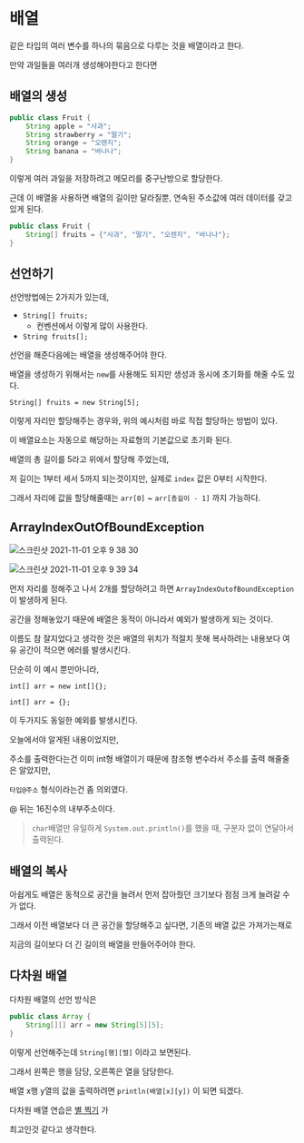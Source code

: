 # 배열

같은 타입의 여러 변수를 하나의 묶음으로 다루는 것을 배열이라고 한다.

만약 과일들을 여러개 생성해야한다고 한다면

## 배열의 생성

```java
public class Fruit {
    String apple = "사과";
    String strawberry = "딸기";
    String orange = "오렌지";
    String banana = "바나나";
}
```

이렇게 여러 과일을 저장하려고 메모리를 중구난방으로 할당한다.

근데 이 배열을 사용하면 배열의 길이만 달라질뿐, 연속된 주소값에 여러 데이터를 갖고 있게 된다.

```java
public class Fruit {
    String[] fruits = {"사과", "딸기", "오렌지", "바나나"};
}
```

## 선언하기

선언방법에는 2가지가 있는데,

- `String[] fruits;`
  - 컨벤션에서 이렇게 많이 사용한다. 
- `String fruits[];`

선언을 해준다음에는 배열을 생성해주어야 한다.

배열을 생성하기 위해서는 `new`를 사용해도 되지만 생성과 동시에 초기화를 해줄 수도 있다.

`String[] fruits = new String[5];`

이렇게 자리만 할당해주는 경우와, 위의 예시처럼 바로 직접 할당하는 방법이 있다.

이 배열요소는 자동으로 해당하는 자료형의 기본값으로 초기화 된다.

배열의 총 길이를 5라고 위에서 할당해 주었는데,

저 길이는 1부터 세서 5까지 되는것이지만, 실제로 `index` 값은 0부터 시작한다.

그래서 자리에 값을 할당해줄때는 `arr[0]` ~ `arr[총길이 - 1]` 까지 가능하다.

## ArrayIndexOutOfBoundException

![스크린샷 2021-11-01 오후 9 38 30](https://user-images.githubusercontent.com/74235102/139672741-a350b92c-e1f8-42b0-9adc-2adbd6a8a0ca.png)

![스크린샷 2021-11-01 오후 9 39 34](https://user-images.githubusercontent.com/74235102/139672805-a17310a5-13f5-44f2-beee-2b67eaa8e548.png)

먼저 자리를 정해주고 나서 2개를 할당하려고 하면 `ArrayIndexOutofBoundException`이 발생하게 된다.

공간을 정해놓았기 때문에 배열은 동적이 아니라서 예외가 발생하게 되는 것이다.

이름도 참 잘지었다고 생각한 것은 배열의 위치가 적절치 못해 복사하려는 내용보다 여유 공간이 적으면 에러를 발생시킨다.

단순히 이 예시 뿐만아니라,

`int[] arr = new int[]{};`

`int[] arr = {};`

이 두가지도 동일한 예외를 발생시킨다.

오늘에서야 알게된 내용이었지만,

주소를 출력한다는건 이미 int형 배열이기 때문에 참조형 변수라서 주소를 출력 해줄줄은 알았지만,

`타입@주소` 형식이라는건 좀 의외였다.

@ 뒤는 16진수의 내부주소이다.

> `char`배열만 유일하게 `System.out.println()`를 했을 때, 구분자 없이 연달아서 출력된다.

## 배열의 복사

아쉽게도 배열은 동적으로 공간을 늘려서 먼저 잡아줬던 크기보다 점점 크게 늘려갈 수가 없다.

그래서 이전 배열보다 더 큰 공간을 할당해주고 싶다면, 기존의 배열 값은 가져가는채로

지금의 길이보다 더 긴 길이의 배열을 만들어주어야 한다.

## 다차원 배열

다차원 배열의 선언 방식은

```java
public class Array {
    String[][] arr = new String[5][5];
}
```

이렇게 선언해주는데 `String[행][렬]` 이라고 보면된다.

그래서 왼쪽은 행을 담당, 오른쪽은 열을 담당한다.

배열 x행 y열의 값을 출력하려면 `println(배열[x][y])` 이 되면 되겠다.

다차원 배열 연습은 [별 찍기](https://www.acmicpc.net/problemset?search=%EB%B3%84+%EC%B0%8D%EA%B8%B0) 가

최고인것 같다고 생각한다.